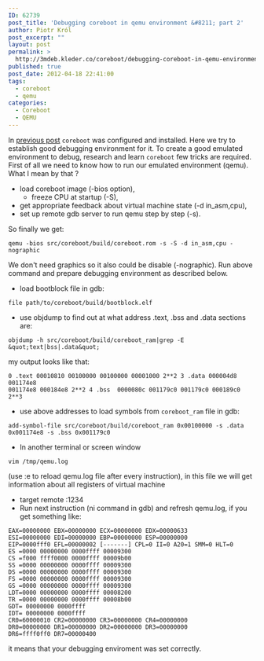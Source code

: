 ```yaml
---
ID: 62739
post_title: 'Debugging coreboot in qemu environment &#8211; part 2'
author: Piotr Król
post_excerpt: ""
layout: post
permalink: >
  http://3mdeb.kleder.co/coreboot/debugging-coreboot-in-qemu-environment-part-2/
published: true
post_date: 2012-04-18 22:41:00
tags:
  - coreboot
  - qemu
categories:
  - Coreboot
  - QEMU
---
```

In [previous post](/2012/03/12/debugging-coreboot-in-qemu-enviroment) 
`coreboot` was configured and installed. Here we try to establish good debugging 
environment for it. To create a good emulated environment to debug, research and 
learn `coreboot` few tricks are required. First of all we need to know how to run 
our emulated environment (qemu). What I mean by that ?  

- load coreboot image (-bios option),
  - freeze CPU at startup (-S),
- get appropriate feedback about virtual machine state (-d in_asm,cpu),
- set up remote gdb server to run qemu step by step (-s).

So finally we get:  
```
qemu -bios src/coreboot/build/coreboot.rom -s -S -d in_asm,cpu -nographic
```
We don't need graphics so it also could be disable (-nographic). Run above 
command and prepare debugging environment as described below.  

  * load bootblock file in gdb:
```
file path/to/coreboot/build/bootblock.elf
```
  * use objdump to find out at what address .text, .bss and .data sections are:
```
objdump -h src/coreboot/build/coreboot_ram|grep -E &quot;text|bss|.data&quot;
```
my output looks like that:
```
0 .text 00010810 00100000 00100000 00001000 2**2 3 .data 000004d8 001174e8 
001174e8 000184e8 2**2 4 .bss  0000080c 001179c0 001179c0 000189c0 2**3
```
  * use above addresses to load symbols from `coreboot_ram` file in gdb:
```
add-symbol-file src/coreboot/build/coreboot_ram 0x00100000 -s .data 
0x001174e8 -s .bss 0x001179c0
```
  * In another terminal or screen window
```
vim /tmp/qemu.log
```
(use :e to reload qemu.log file after every instruction), in this file we will 
get information about all registers of virtual machine
* target remote :1234
* Run next instruction (ni command in gdb) and refresh qemu.log, if you get 
   something like:
```
EAX=00000000 EBX=00000000 ECX=00000000 EDX=00000633 
ESI=00000000 EDI=00000000 EBP=00000000 ESP=00000000 
EIP=0000fff0 EFL=00000002 [-------] CPL=0 II=0 A20=1 SMM=0 HLT=0
ES =0000 00000000 0000ffff 00009300
CS =f000 ffff0000 0000ffff 00009b00
SS =0000 00000000 0000ffff 00009300
DS =0000 00000000 0000ffff 00009300 
FS =0000 00000000 0000ffff 00009300
GS =0000 00000000 0000ffff 00009300
LDT=0000 00000000 0000ffff 00008200
TR =0000 00000000 0000ffff 00008b00
GDT= 00000000 0000ffff
IDT= 00000000 0000ffff
CR0=60000010 CR2=00000000 CR3=00000000 CR4=00000000
DR0=00000000 DR1=00000000 DR2=00000000 DR3=00000000
DR6=ffff0ff0 DR7=00000400
```
it means that your debugging enviroment was set correctly.